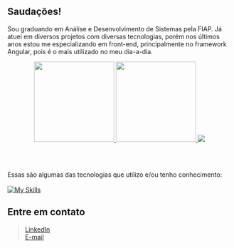 <b>Saudações!</b>
----------------------
Sou graduando em Análise e Desenvolvimento de Sistemas pela FIAP. Já atuei em diversos projetos com diversas tecnologias, porém nos últimos anos estou me especializando em front-end, principalmente no framework Angular, pois é o mais utilizado no meu dia-a-dia.

<div align="center">
  <a href="https://github.com/marcosfrancodeveloper">
  <img height="180em" src="https://github-readme-stats.vercel.app/api?username=marcosfrancodeveloper&show_icons=true&theme=dark&include_all_commits=true&count_private=true" />
  <img height="180em" src="https://github-readme-stats.vercel.app/api/top-langs/?username=marcosfrancodeveloper&layout=compact&langs_count=7&theme=dark" />
  <a height="180em" href="http://www.github.com/marcosfrancodeveloper"><img src="https://github-readme-streak-stats.herokuapp.com/?user=marcosfrancodeveloper&stroke=2ea043&background=171717&ring=3382ed&fire=ff6347&currStreakNum=0bd967&currStreakLabel=3382ed&sideNums=0bd967&sideLabels=3382ed&dates=0bd967&hide_border=true" /></a>
</div>
    
<br/><br/>

Essas são algumas das tecnologias que utilizo e/ou tenho conhecimento:<br/><br/>
[![My Skills](https://skillicons.dev/icons?i=git,github,html,css,js,ts,nodejs,react,angular,vuejs,vite,vscode,webpack,bootstrap,jest,md,postman,reactivex,xd,ai,figma,jenkins&perline=9)](https://skillicons.dev)
  
## Entre em contato

> <a href="https://www.linkedin.com/in/marcosfranco-developer" target="_blank">LinkedIn</a><br/>
> <a href="mailto:contato@marcosfrancodeveloper.com.br">E-mail</a>
